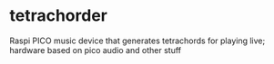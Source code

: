 # tetrachorder
Raspi PICO music device that generates tetrachords for playing live; hardware based on pico audio and other stuff
